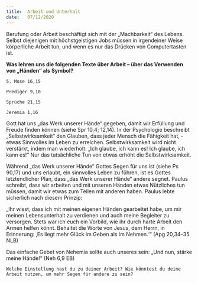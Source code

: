 ```yaml
---
title:  Arbeit und Unterhalt
date:   07/12/2020
---
```


Berufung oder Arbeit beschäftigt sich mit der „Machbarkeit“ des Lebens. Selbst diejenigen mit höchstgeistigen Jobs müssen in irgendeiner Weise körperliche Arbeit tun, und wenn es nur das Drücken von Computertasten ist.

**Was lehren uns die folgenden Texte über Arbeit – über das Verwenden von „Händen“ als Symbol?**

`5. Mose 16,15`

`Prediger 9,10`

`Sprüche 21,15`

`Jeremia 1,16`

Gott hat uns „das Werk unserer Hände“ gegeben, damit wir Erfüllung und Freude finden können (siehe Spr 10,4; 12,14). In der Psychologie beschreibt „Selbstwirksamkeit“ den Glauben, dass jeder Mensch die Fähigkeit hat, ­etwas Sinnvolles im Leben zu erreichen. Selbstwirksamkeit wird nicht verstärkt, ­indem man wiederholt: „Ich glaube, ich kann es! Ich glaube, ich kann es!“ Nur das tatsächliche Tun von etwas erhöht die Selbstwirksamkeit.

Während „das Werk unserer Hände“ Gottes Segen für uns ist (siehe Ps 90,17) und uns erlaubt, ein sinnvolles Leben zu führen, ist es Gottes letztendlicher Plan, dass „das Werk unserer Hände“ andere segnet. Paulus schreibt, dass wir arbeiten und mit unseren Händen etwas Nützliches tun müssen, damit wir etwas zum Teilen mit anderen haben. Paulus lebte sicherlich nach diesem Prinzip:

„Ihr wisst, dass ich mit meinen eigenen Händen gearbeitet habe, um mir meinen Lebensunterhalt zu verdienen und auch meine Begleiter zu versorgen. Stets war ich euch ein Vorbild, wie ihr durch harte Arbeit den Armen helfen könnt. Behaltet die Worte von Jesus, dem Herrn, in Erinnerung: ‚Es liegt mehr Glück im Geben als im Nehmen.‘“ (Apg 20,34–35 NLB)

Das einfache Gebet von Nehemia sollte auch unseres sein: „Und nun, stärke meine Hände!“ (Neh 6,9 EB)

`Welche Einstellung hast du zu deiner Arbeit? Wie könntest du deine Arbeit nutzen, um mehr Segen für andere zu sein?`